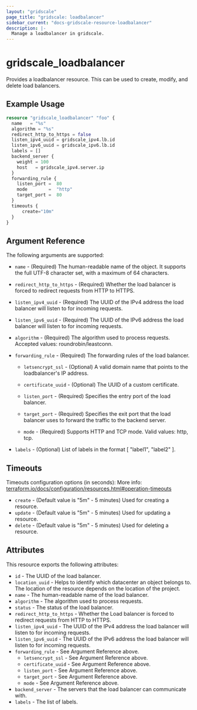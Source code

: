 ```yaml
---
layout: "gridscale"
page_title: "gridscale: loadbalancer"
sidebar_current: "docs-gridscale-resource-loadbalancer"
description: |-
  Manage a loadbalancer in gridscale.
---
```


# gridscale_loadbalancer

Provides a loadbalancer resource. This can be used to create, modify, and delete load balancers.

## Example Usage

```terraform
resource "gridscale_loadbalancer" "foo" {
  name   = "%s"
  algorithm = "%s"
  redirect_http_to_https = false
  listen_ipv4_uuid = gridscale_ipv4.lb.id
  listen_ipv6_uuid = gridscale_ipv6.lb.id
  labels = []
  backend_server {
    weight = 100
    host   = gridscale_ipv4.server.ip
  }
  forwarding_rule {
    listen_port =  80
    mode        =  "http"
    target_port =  80
  }
  timeouts {
      create="10m"
  }
}
```

## Argument Reference

The following arguments are supported:

* `name` - (Required) The human-readable name of the object. It supports the full UTF-8 character set, with a maximum of 64 characters.

* `redirect_http_to_https` - (Required) Whether the load balancer is forced to redirect requests from HTTP to HTTPS.

* `listen_ipv4_uuid` - (Required) The UUID of the IPv4 address the load balancer will listen to for incoming requests.

* `listen_ipv6_uuid` - (Required) The UUID of the IPv6 address the load balancer will listen to for incoming requests.

* `algorithm` - (Required) The algorithm used to process requests. Accepted values: roundrobin/leastconn.

* `forwarding_rule` - (Required) The forwarding rules of the load balancer.

  *  `letsencrypt_ssl` - (Optional) A valid domain name that points to the loadbalancer's IP address.

  *  `certificate_uuid` - (Optional) The UUID of a custom certificate.

  *  `listen_port` - (Required) Specifies the entry port of the load balancer.

  *  `target_port` - (Required) Specifies the exit port that the load balancer uses to forward the traffic to the backend server.

  *  `mode` - (Required) Supports HTTP and TCP mode. Valid values: http, tcp.

* `labels` - (Optional) List of labels in the format [ "label1", "label2" ].

## Timeouts

Timeouts configuration options (in seconds):
More info: [terraform.io/docs/configuration/resources.html#operation-timeouts](https://www.terraform.io/docs/configuration/resources.html#operation-timeouts)

* `create` - (Default value is "5m" - 5 minutes) Used for creating a resource.
* `update` - (Default value is "5m" - 5 minutes) Used for updating a resource.
* `delete` - (Default value is "5m" - 5 minutes) Used for deleting a resource.

## Attributes

This resource exports the following attributes:

* `id` - The UUID of the load balancer.
* `location_uuid` - Helps to identify which datacenter an object belongs to. The location of the resource depends on the location of the project.
* `name` - The human-readable name of the load balancer.
* `algorithm` - The algorithm used to process requests.
* `status` - The status of the load balancer.
* `redirect_http_to_https` - Whether the Load balancer is forced to redirect requests from HTTP to HTTPS.
* `listen_ipv4_uuid` - The UUID of the IPv4 address the load balancer will listen to for incoming requests.
* `listen_ipv6_uuid` - The UUID of the IPv6 address the load balancer will listen to for incoming requests.
* `forwarding_rule` - See Argument Reference above.
  * `letsencrypt_ssl` - See Argument Reference above.
  * `certificate_uuid` - See Argument Reference above.
  * `listen_port` - See Argument Reference above.
  * `target_port` - See Argument Reference above.
  * `mode` - See Argument Reference above.
* `backend_server` - The servers that the load balancer can communicate with.
* `labels` - The list of labels.
